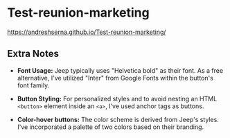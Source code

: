 # Test-reunion-marketing

https://andreshserna.github.io/Test-reunion-marketing/

## Extra Notes

- **Font Usage:** Jeep typically uses "Helvetica bold" as their font. As a free alternative, I've utilized "Inter" from Google Fonts within the button's font family.
  
- **Button Styling:** For personalized styles and to avoid nesting an HTML `<button>` element inside an `<a>`, I've used anchor tags as buttons.
  
- **Color-hover buttons:** The color scheme is derived from Jeep's styles. I've incorporated a palette of two colors based on their branding.
